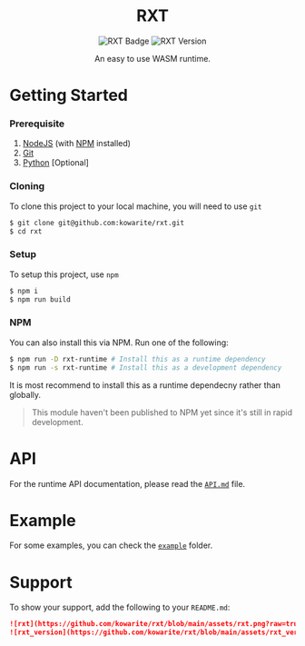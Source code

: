 <h1 align="center">RXT</h1>
<p align="center">
    <img src="https://github.com/kowarite/rxt/blob/main/assets/rxt.png?raw=true" alt="RXT Badge"/>
    <img src="https://github.com/kowarite/rxt/blob/main/assets/rxt_version.png?raw=true" alt="RXT Version"/>
</p>
<p align="center">
    An easy to use WASM runtime.
</p>

# Getting Started
### Prerequisite
1. [NodeJS](https://nodejs.org/ 'NodeJS') (with [NPM](https://npmjs.com/ 'NPM') installed)
2. [Git](https://git-scm.com/ 'Git')
3. [Python](https://python.org 'Python') [Optional]

### Cloning
To clone this project to your local machine, you will need to use `git`
```sh
$ git clone git@github.com:kowarite/rxt.git
$ cd rxt
```

### Setup
To setup this project, use `npm`
```sh
$ npm i
$ npm run build
```

### NPM
You can also install this via NPM. Run one of the following:
```sh
$ npm run -D rxt-runtime # Install this as a runtime dependency
$ npm run -s rxt-runtime # Install this as a development dependency
```
It is most recommend to install this as a runtime dependecny rather than globally.
> This module haven't been published to NPM yet since it's still in rapid development.

# API
For the runtime API documentation, please read the [`API.md`](https://github.com/kowarite/rxt/blob/main/doc/API.md 'API.md') file.

# Example
For some examples, you can check the [`example`](https://github.com/kowarite/rxt/blob/main/example) folder.

# Support
To show your support, add the following to your `README.md`:
```md
![rxt](https://github.com/kowarite/rxt/blob/main/assets/rxt.png?raw=true)
![rxt_version](https://github.com/kowarite/rxt/blob/main/assets/rxt_version.png?raw=true)
```
